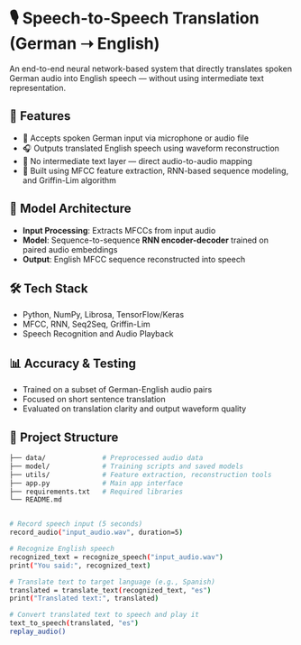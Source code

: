 # 🎙️ Speech-to-Speech Translation (German ➝ English)

An end-to-end neural network-based system that directly translates spoken German audio into English speech — without using intermediate text representation.

## 🚀 Features
- 🎤 Accepts spoken German input via microphone or audio file
- 🎧 Outputs translated English speech using waveform reconstruction
- 🔁 No intermediate text layer — direct audio-to-audio mapping
- 🎯 Built using MFCC feature extraction, RNN-based sequence modeling, and Griffin-Lim algorithm

## 🧠 Model Architecture
- **Input Processing**: Extracts MFCCs from input audio
- **Model**: Sequence-to-sequence **RNN encoder-decoder** trained on paired audio embeddings
- **Output**: English MFCC sequence reconstructed into speech

## 🛠 Tech Stack
- Python, NumPy, Librosa, TensorFlow/Keras
- MFCC, RNN, Seq2Seq, Griffin-Lim
- Speech Recognition and Audio Playback

## 📊 Accuracy & Testing
- Trained on a subset of German-English audio pairs
- Focused on short sentence translation
- Evaluated on translation clarity and output waveform quality

## 📁 Project Structure
```bash
├── data/              # Preprocessed audio data
├── model/             # Training scripts and saved models
├── utils/             # Feature extraction, reconstruction tools
├── app.py             # Main app interface  
├── requirements.txt   # Required libraries
└── README.md


# Record speech input (5 seconds)
record_audio("input_audio.wav", duration=5)

# Recognize English speech
recognized_text = recognize_speech("input_audio.wav")
print("You said:", recognized_text)

# Translate text to target language (e.g., Spanish)
translated = translate_text(recognized_text, "es")
print("Translated text:", translated)

# Convert translated text to speech and play it
text_to_speech(translated, "es")
replay_audio()
